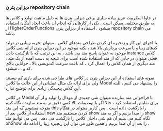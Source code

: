 ### دیزاین پترن repository chain

در جاوا اسکریپت عزیز پیاده سازی برخی دیزاین پترن ها به دلیل ماهیت توابع و کلاس ها به طریق مختلفی ممکن است ، یکی از کارهایی که انجام آن باعث ایجاد امکان استفاده از HigherOrderFunctions میشود ، استفاده از دیزاین پترن repository chain می باشد.

با اجرای این کار و زنجیره ای کردن طراحی متدهای کلاس ، میتوان تجربه زیبایی در تولید کدهای زیبا و با سرعت پردازش بالا شد ، نکته موجود در این دیزاین پترن ارائه شی کلاس موجود به عنوان پاسخ متد می باشد ، به این ترتیب که با بازگشت دادن instance کلاس فعلی میتوان در جایی که از متد استفاده شده است برای نتیجه به دست آمده از یک متد ، متد دیگری از همان کلاس را اعمال کرد ، که باعث سرعت کدنویسی بالا ، خوانایی بالای کد و … میشود.

نمونه های استفاده از این دیزاین پترن در کلاس های طراحی شده برای بازی کم نیستند ولی برای ارائه یک مثال عملیاتی از این حالت ما کلاس Modal را پیشنهاد می کنیم ، البته این کلاس پیچیدگی زیادی برای توضیح ندارد.

در کلاس Modal با فراخوانی متد سازنده میتوان شی جدیدی از مودال را تولید و از آن برای نمایش استفاده کرد ، حالا اگر با توصیفات بالا کمی دقیق تر به متد سازنده نگاه کنیم متوجه میشویم که این متد this را بازگشت داده است . پس کاربر میتواند در هنگام استفاده از کلاس بعد از new کردن مستقیم متد show را صدا بزنیم و اگر به متد show نگاه کنیم می بینیم آن هم شی داخلی کلاس را بازگشت می دهد ، پس می توانیم متد onShow را بعد از آن صدا بزنیم و همین طور می توان این زنجیره زیبا را ادامه داد .
